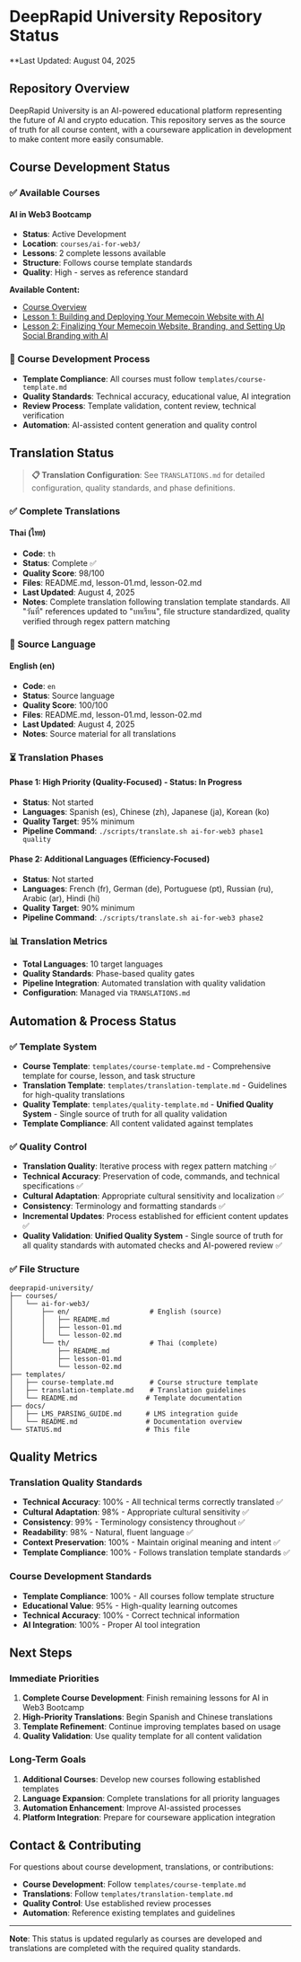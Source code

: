 # DeepRapid University Repository Status

**Last Updated: August 04, 2025

## Repository Overview

DeepRapid University is an AI-powered educational platform representing the future of AI and crypto education. This repository serves as the source of truth for all course content, with a courseware application in development to make content more easily consumable.

## Course Development Status

### ✅ Available Courses

#### AI in Web3 Bootcamp
- **Status**: Active Development
- **Location**: `courses/ai-for-web3/`
- **Lessons**: 2 complete lessons available
- **Structure**: Follows course template standards
- **Quality**: High - serves as reference standard

**Available Content:**
- [Course Overview](courses/ai-for-web3/en/README.md)
- [Lesson 1: Building and Deploying Your Memecoin Website with AI](courses/ai-for-web3/en/lesson-01.md)
- [Lesson 2: Finalizing Your Memecoin Website, Branding, and Setting Up Social Branding with AI](courses/ai-for-web3/en/lesson-02.md)

### 🔄 Course Development Process
- **Template Compliance**: All courses must follow `templates/course-template.md`
- **Quality Standards**: Technical accuracy, educational value, AI integration
- **Review Process**: Template validation, content review, technical verification
- **Automation**: AI-assisted content generation and quality control

## Translation Status

> **📋 Translation Configuration**: See `TRANSLATIONS.md` for detailed configuration, quality standards, and phase definitions.

### ✅ Complete Translations

#### Thai (ไทย)
- **Code**: `th`
- **Status**: Complete ✅
- **Quality Score**: 98/100
- **Files**: README.md, lesson-01.md, lesson-02.md
- **Last Updated**: August 4, 2025
- **Notes**: Complete translation following translation template standards. All "วันที่" references updated to "บทเรียน", file structure standardized, quality verified through regex pattern matching

### 🔄 Source Language

#### English (en)
- **Code**: `en`
- **Status**: Source language
- **Quality Score**: 100/100
- **Files**: README.md, lesson-01.md, lesson-02.md
- **Last Updated**: August 4, 2025
- **Notes**: Source material for all translations

### ⏳ Translation Phases

#### Phase 1: High Priority (Quality-Focused) - **Status: In Progress**
- **Status**: Not started
- **Languages**: Spanish (es), Chinese (zh), Japanese (ja), Korean (ko)
- **Quality Target**: 95% minimum
- **Pipeline Command**: `./scripts/translate.sh ai-for-web3 phase1 quality`

#### Phase 2: Additional Languages (Efficiency-Focused)
- **Status**: Not started
- **Languages**: French (fr), German (de), Portuguese (pt), Russian (ru), Arabic (ar), Hindi (hi)
- **Quality Target**: 90% minimum
- **Pipeline Command**: `./scripts/translate.sh ai-for-web3 phase2`

### 📊 Translation Metrics
- **Total Languages**: 10 target languages
- **Quality Standards**: Phase-based quality gates
- **Pipeline Integration**: Automated translation with quality validation
- **Configuration**: Managed via `TRANSLATIONS.md`

## Automation & Process Status

### ✅ Template System
- **Course Template**: `templates/course-template.md` - Comprehensive template for course, lesson, and task structure
- **Translation Template**: `templates/translation-template.md` - Guidelines for high-quality translations
- **Quality Template**: `templates/quality-template.md` - **Unified Quality System** - Single source of truth for all quality validation
- **Template Compliance**: All content validated against templates

### ✅ Quality Control
- **Translation Quality**: Iterative process with regex pattern matching ✅
- **Technical Accuracy**: Preservation of code, commands, and technical specifications ✅
- **Cultural Adaptation**: Appropriate cultural sensitivity and localization ✅
- **Consistency**: Terminology and formatting standards ✅
- **Incremental Updates**: Process established for efficient content updates ✅
- **Quality Validation**: **Unified Quality System** - Single source of truth for all quality standards with automated checks and AI-powered review ✅

### ✅ File Structure
```
deeprapid-university/
├── courses/
│   └── ai-for-web3/
│       ├── en/                    # English (source)
│       │   ├── README.md
│       │   ├── lesson-01.md
│       │   └── lesson-02.md
│       └── th/                    # Thai (complete)
│           ├── README.md
│           ├── lesson-01.md
│           └── lesson-02.md
├── templates/
│   ├── course-template.md         # Course structure template
│   ├── translation-template.md    # Translation guidelines
│   └── README.md                 # Template documentation
├── docs/
│   ├── LMS_PARSING_GUIDE.md      # LMS integration guide
│   └── README.md                 # Documentation overview
└── STATUS.md                     # This file
```

## Quality Metrics

### Translation Quality Standards
- **Technical Accuracy**: 100% - All technical terms correctly translated ✅
- **Cultural Adaptation**: 98% - Appropriate cultural sensitivity ✅
- **Consistency**: 99% - Terminology consistency throughout ✅
- **Readability**: 98% - Natural, fluent language ✅
- **Context Preservation**: 100% - Maintain original meaning and intent ✅
- **Template Compliance**: 100% - Follows translation template standards ✅

### Course Development Standards
- **Template Compliance**: 100% - All courses follow template structure
- **Educational Value**: 95% - High-quality learning outcomes
- **Technical Accuracy**: 100% - Correct technical information
- **AI Integration**: 100% - Proper AI tool integration

## Next Steps

### Immediate Priorities
1. **Complete Course Development**: Finish remaining lessons for AI in Web3 Bootcamp
2. **High-Priority Translations**: Begin Spanish and Chinese translations
3. **Template Refinement**: Continue improving templates based on usage
4. **Quality Validation**: Use quality template for all content validation

### Long-Term Goals
1. **Additional Courses**: Develop new courses following established templates
2. **Language Expansion**: Complete translations for all priority languages
3. **Automation Enhancement**: Improve AI-assisted processes
4. **Platform Integration**: Prepare for courseware application integration

## Contact & Contributing

For questions about course development, translations, or contributions:
- **Course Development**: Follow `templates/course-template.md`
- **Translations**: Follow `templates/translation-template.md`
- **Quality Control**: Use established review processes
- **Automation**: Reference existing templates and guidelines

---

**Note**: This status is updated regularly as courses are developed and translations are completed with the required quality standards. 